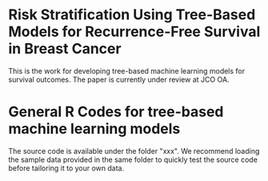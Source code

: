# Risk Stratification Using Tree-Based Models for Recurrence-Free Survival in Breast Cancer
This is the work for developing tree-based machine learning models for survival outcomes. The paper is currently under review at JCO OA.

# General R Codes for tree-based machine learning models
The source code is available under the folder "xxx". We recommend loading the sample data provided in the same folder to quickly test the source code before tailoring it to your own data.
